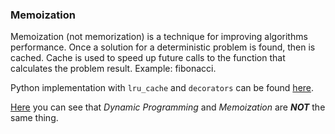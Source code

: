### Memoization

Memoization (not memorization) is a technique for improving
algorithms performance. Once a solution for a 
deterministic problem is found, then is cached. Cache
is used to speed up future calls to the function that
calculates the problem result. Example: fibonacci.

Python implementation with `lru_cache` and `decorators`
can be found [here](memo-python.py).

[Here](https://stackoverflow.com/questions/6184869/what-is-the-difference-between-memoization-and-dynamic-programming)
you can see that *Dynamic Programming* and *Memoization*
are ***NOT*** the same thing.